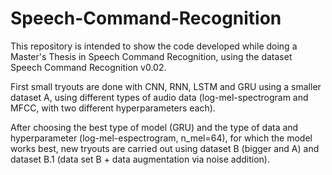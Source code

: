 # Speech-Command-Recognition

This repository is intended to show the code developed while doing a Master's Thesis in Speech Command Recognition, using the dataset Speech Command Recognition v0.02.

First small tryouts are done with CNN, RNN, LSTM and GRU using a smaller dataset A, using different types of audio data (log-mel-spectrogram and MFCC, with two different hyperparameters each).

After choosing the best type of model (GRU) and the type of data and hyperparameter (log-mel-espectrogram, n_mel=64), for which the model works best, new tryouts are carried out using dataset B (bigger and A) and dataset B.1 (data set B + data augmentation via noise addition).
